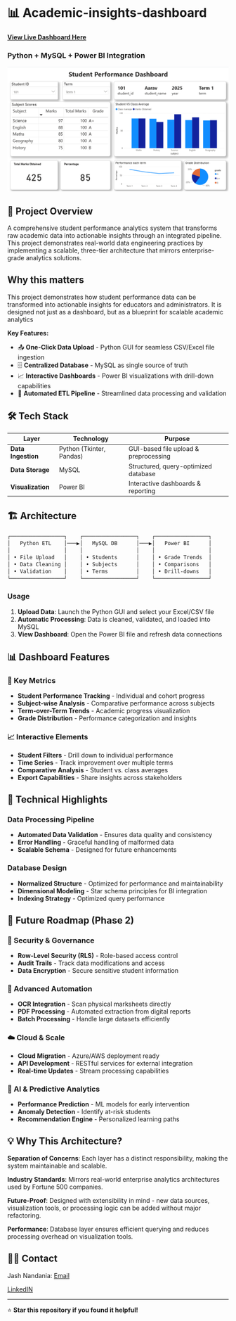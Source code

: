 # 📊 Academic-insights-dashboard
[**View Live Dashboard Here**](https://community.fabric.microsoft.com/t5/Data-Stories-Gallery/Academic-insights-dashboard/m-p/4812278) 

### Python + MySQL + Power BI Integration

![Dashboard Preview](BI_dashboard.png)

## 🎯 Project Overview

A comprehensive student performance analytics system that transforms raw academic data into actionable insights through an integrated pipeline. This project demonstrates real-world data engineering practices by implementing a scalable, three-tier architecture that mirrors enterprise-grade analytics solutions.

## Why this matters

This project demonstrates how student performance data can be transformed into actionable insights for educators and administrators. It is designed not just as a dashboard, but as a blueprint for scalable academic analytics

**Key Features:**
- 📤 **One-Click Data Upload** - Python GUI for seamless CSV/Excel file ingestion
- 🗄️ **Centralized Database** - MySQL as single source of truth
- 📈 **Interactive Dashboards** - Power BI visualizations with drill-down capabilities
- 🔄 **Automated ETL Pipeline** - Streamlined data processing and validation

## 🛠️ Tech Stack

| Layer | Technology | Purpose |
|-------|------------|---------|
| **Data Ingestion** | Python (Tkinter, Pandas) | GUI-based file upload & preprocessing |
| **Data Storage** | MySQL | Structured, query-optimized database |
| **Visualization** | Power BI | Interactive dashboards & reporting |

## 🏗️ Architecture

```
┌─────────────────┐    ┌─────────────────┐    ┌─────────────────┐
│   Python ETL    │───▶│   MySQL DB      │───▶│   Power BI      │
│                 │    │                 │    │                 │
│ • File Upload   │    │ • Students      │    │ • Grade Trends  │
│ • Data Cleaning │    │ • Subjects      │    │ • Comparisons   │
│ • Validation    │    │ • Terms         │    │ • Drill-downs   │
└─────────────────┘    └─────────────────┘    └─────────────────┘
```

### Usage

1. **Upload Data**: Launch the Python GUI and select your Excel/CSV file
2. **Automatic Processing**: Data is cleaned, validated, and loaded into MySQL
3. **View Dashboard**: Open the Power BI file and refresh data connections

## 📊 Dashboard Features

### 🎯 Key Metrics
- **Student Performance Tracking** - Individual and cohort progress
- **Subject-wise Analysis** - Comparative performance across subjects
- **Term-over-Term Trends** - Academic progress visualization
- **Grade Distribution** - Performance categorization and insights

### 📈 Interactive Elements
- **Student Filters** - Drill down to individual performance
- **Time Series** - Track improvement over multiple terms
- **Comparative Analysis** - Student vs. class averages
- **Export Capabilities** - Share insights across stakeholders

## 🔧 Technical Highlights

### Data Processing Pipeline
- **Automated Data Validation** - Ensures data quality and consistency
- **Error Handling** - Graceful handling of malformed data
- **Scalable Schema** - Designed for future enhancements

### Database Design
- **Normalized Structure** - Optimized for performance and maintainability
- **Dimensional Modeling** - Star schema principles for BI integration
- **Indexing Strategy** - Optimized query performance

## 🌟 Future Roadmap (Phase 2)

### 🔐 Security & Governance
- **Row-Level Security (RLS)** - Role-based access control
- **Audit Trails** - Track data modifications and access
- **Data Encryption** - Secure sensitive student information

### 📄 Advanced Automation
- **OCR Integration** - Scan physical marksheets directly
- **PDF Processing** - Automated extraction from digital reports
- **Batch Processing** - Handle large datasets efficiently

### ☁️ Cloud & Scale
- **Cloud Migration** - Azure/AWS deployment ready
- **API Development** - RESTful services for external integration
- **Real-time Updates** - Stream processing capabilities

### 🤖 AI & Predictive Analytics
- **Performance Prediction** - ML models for early intervention
- **Anomaly Detection** - Identify at-risk students
- **Recommendation Engine** - Personalized learning paths

## 💡 Why This Architecture?

**Separation of Concerns**: Each layer has a distinct responsibility, making the system maintainable and scalable.

**Industry Standards**: Mirrors real-world enterprise analytics architectures used by Fortune 500 companies.

**Future-Proof**: Designed with extensibility in mind - new data sources, visualization tools, or processing logic can be added without major refactoring.

**Performance**: Database layer ensures efficient querying and reduces processing overhead on visualization tools.

## 🙋‍♂️ Contact

Jash Nandania: [Email](nandaniajash@gmail.com)

[LinkedIN](www.linkedin.com/in/jash-nandania-402496245)

---

⭐ **Star this repository if you found it helpful!**
